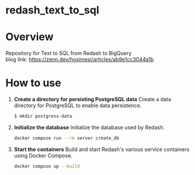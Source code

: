 # redash_text_to_sql
# Overview
Repository for Text to SQL from Redash to BigQuery\
blog link: https://zenn.dev/hosimesi/articles/ab9e1cc3044a1b


# How to use
1. **Create a directory for persisting PostgreSQL data**
    Create a data directory for PostgreSQL to enable data persistence.
    ```bash
    $ mkdir postgress-data
    ```
2. **Initialize the database**
    Initialize the database used by Redash.
    ```bash
    docker compose run --rm server create_db
    ```
3. **Start the containers**
    Build and start Redash's various service containers using Docker Compose.
    ```bash
    docker compose up --build
    ```
